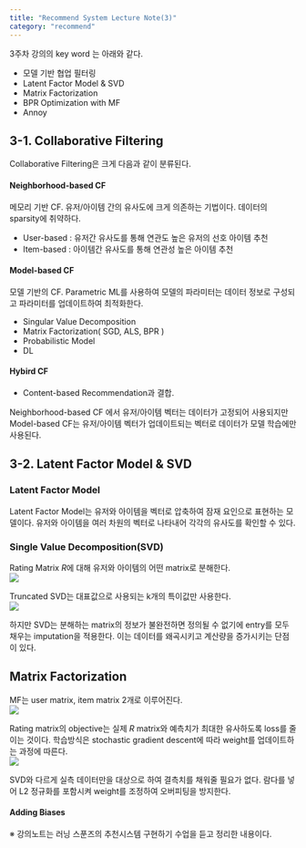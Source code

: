 ```yaml
---
title: "Recommend System Lecture Note(3)"
category: "recommend"
---
```

3주차 강의의 key word 는 아래와 같다. 
- 모델 기반 협업 필터링
- Latent Factor Model & SVD
- Matrix Factorization
- BPR Optimization with MF
- Annoy

## 3-1. Collaborative Filtering
Collaborative Filtering은 크게 다음과 같이 분류된다.
#### **Neighborhood-based CF**
메모리 기반 CF. 유저/아이템 간의 유사도에 크게 의존하는 기법이다. 데이터의 sparsity에 취약하다.
- User-based : 유저간 유사도를 통해 연관도 높은 유저의 선호 아이템 추천
- Item-based : 아이템간 유사도를 통해 연관성 높은 아이템 추천

#### **Model-based CF**
모델 기반의 CF. Parametric ML를 사용하여 모델의 파라미터는 데이터 정보로 구성되고 파라미터를 업데이트하여 최적화한다.
- Singular Value Decomposition
- Matrix Factorization( SGD, ALS, BPR )
- Probabilistic Model
- DL

#### **Hybird CF**
- Content-based Recommendation과 결합.

Neighborhood-based CF 에서 유저/아이템 벡터는 데이터가 고정되어 사용되지만 Model-based CF는 유저/아이템 벡터가 업데이트되는 벡터로 데이터가 모델 학습에만 사용된다. 

## 3-2. Latent Factor Model & SVD

### Latent Factor Model
Latent Factor Model는 유저와 아이템을 벡터로 압축하여 잠재 요인으로 표현하는 모델이다. 유저와 아이템을 여러 차원의 벡터로 나타내어 각각의 유사도를 확인할 수 있다. 

### Single Value Decomposition(SVD)

Rating Matrix *R*에 대해 유저와 아이템의 어떤 matrix로 분해한다.  
![](https://oopy.lazyrockets.com/api/v2/notion/image?src=https%3A%2F%2Fs3-us-west-2.amazonaws.com%2Fsecure.notion-static.com%2Fcb22c772-b4b7-4078-acb1-8761c486a4bc%2FUntitled.png&blockId=a8bfc1be-82df-40f1-814a-53b82ab0611f
)

Truncated SVD는 대표값으로 사용되는 k개의 특이값만 사용한다.    
![](https://www.researchgate.net/publication/323907837/figure/fig2/AS:606612796473344@1521639169497/Schematic-representation-for-singular-value-decomposition-SVD-analysis.png)

하지만 SVD는 분해하는 matrix의 정보가 불완전하면 정의될 수 없기에 entry를 모두 채우는 imputation을 적용한다. 이는 데이터를 왜곡시키고 계산량을 증가시키는 단점이 있다.

## Matrix Factorization
MF는 user matrix, item matrix 2개로 이루어진다.  
![](https://miro.medium.com/max/5130/1*b4M7o7W8bfRRxdMxtFoVBQ.png)

Rating matrix의 objective는 실제 *R* matrix와 예측치가 최대한 유사하도록 loss를 줄이는 것이다. 학습방식은 stochastic gradient descent에 따라 weight를 업데이트하는 과정에 따른다.   
![](https://miro.medium.com/max/1400/0*1SFw18gXgdSRsa8N)

SVD와 다르게 실측 데이터만을 대상으로 하여 결측치를 채워줄 필요가 없다. 람다를 넣어 L2 정규화를 포함시켜 weight를 조정하여 오버피팅을 방지한다.

#### Adding Biases


※ 강의노트는 러닝 스푼즈의 추천시스템 구현하기 수업을 듣고 정리한 내용이다. 